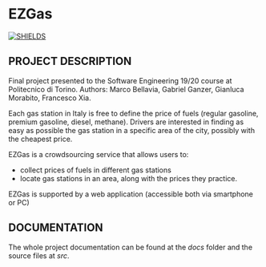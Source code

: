# EZGas
[![SHIELDS](https://img.shields.io/badge/development-completed-green)](https://shields.io/)

## PROJECT DESCRIPTION

Final project presented to the Software Engineering 19/20 course at Politecnico di Torino.
Authors: Marco Bellavia, Gabriel Ganzer, Gianluca Morabito, Francesco Xia.

Each gas station in Italy is free to define the price of fuels (regular gasoline, premium gasoline, diesel, methane). Drivers are interested in finding as easy as possible the gas station in a specific area of the city, possibly with the cheapest price.

EZGas is a crowdsourcing service that allows users to:
* collect prices of fuels in different gas stations
* locate gas stations in an area, along with the prices they practice.

EZGas is supported by a web application (accessible both via smartphone or PC)

## DOCUMENTATION

The whole project documentation can be found at the *docs* folder and the source files at *src*.

